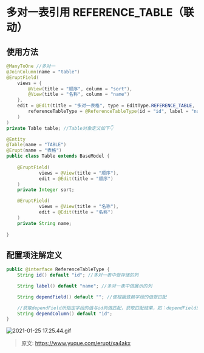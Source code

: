 # 多对一表引用 REFERENCE_TABLE（联动）


## 使用方法
```java
@ManyToOne //多对一
@JoinColumn(name = "table")
@EruptField(
    views = {
        @View(title = "顺序", column = "sort"),
        @View(title = "名称", column = "name")
    },
    edit = @Edit(title = "多对一表格", type = EditType.REFERENCE_TABLE,
    	referenceTableType = @ReferenceTableType(id = "id", label = "name")
    )
)
private Table table; //Table对象定义如下👇
```
```java
@Entity
@Table(name = "TABLE")
@Erupt(name = "表格")
public class Table extends BaseModel {
    
    @EruptField(
            views = @View(title = "顺序"),
            edit = @Edit(title = "顺序")
    )
    private Integer sort;

    @EruptField(
            views = @View(title = "名称"),
            edit = @Edit(title = "名称")
    )
    private String name;
    
}
```

## 配置项注解定义
```java
public @interface ReferenceTableType {
    String id() default "id"; //多对一表中做存储的列

    String label() default "name"; //多对一表中做展示的列

    String dependField() default ""; //使根据依赖字段的值做匹配

    //获取dependField所指定字段的值与id列做匹配，获取匹配结果，如：dependField的值 = id
    String dependColumn() default "id";
}

```
![2021-01-25 17.25.44.gif](./img/_-BW4Y98wWtCEP2l/1611566861630-6d0460f6-cdb5-4573-950f-b75b47ca25b1-755366.gif)



> 原文: <https://www.yuque.com/erupt/xa4akx>